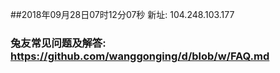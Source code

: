 ##2018年09月28日07时12分07秒 新址: 104.248.103.177
### 兔友常见问题及解答: https://github.com/wanggonging/d/blob/w/FAQ.md
